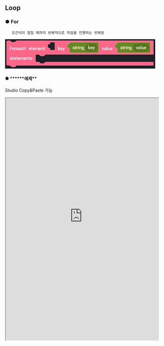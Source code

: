 ## Loop

### ● For

       조건식이 참일 때까지 반복적으로 작업을 진행하는 반복문

![](../../../img/assets/image%20%2886%29.png)

#### ● \***\***예제\*\*

<p class='comment'>Studio Copy&Paste 가능</p>
<iframe
    src="https://d1sxhpvag16wqc.cloudfront.net/v3.1.0/loop/for_loop"
    width="100%"
    height="800px"
    allow=""
    sandbox="allow-scripts allow-same-origin" />
<div class="display-pdf">
    <p><img src="../../../img/assets/for_loop_1.png" alt="" /></p>
    <p><img src="../../../img/assets/for_loop_2.png" alt="" /></p>
</div>

#### ● \***\***결과\*\*

```text
{
  "result": {
    "Welcome to": "Synctree!",
    "code": 200,
    "This": "is",
    "for loop": "example"
  }
}
```

### ● Foreach

       배열의 원소나 객체의 프로퍼티 수만큼 반복하는 동작에 사용

![](../../../img/assets/image%20%2886%29.png)

#### ● \***\***예제\*\*

<p class='comment'>Studio Copy&Paste 가능</p>
<iframe
    src="https://d1sxhpvag16wqc.cloudfront.net/v3.1.0/loop/foreach_loop"
    width="100%"
    height="800px"
    allow=""
    sandbox="allow-scripts allow-same-origin" />
<div class="display-pdf">
    <p><img src="../../../img/assets/loop_example_1.png" alt="" /></p>
    <p><img src="../../../img/assets/loop_example_2.png" alt="" /></p>
</div>

#### ● \***\***결과\*\*

```text
{
  "result": {
    "foreach": "Welcome to Synctree!"
  }
}
```

### ● Control

#### break

       반복문 제어: 제어흐름을 벗어날 때 사용

![](../../../img/assets/image%20%28150%29.png)

#### continue

       반복문 제어: 제어흐름을 유지고 현재 부분을 건너뛰고 다음 구문을 진행 시 사용

![](../../../img/assets/image%20%2857%29.png)
